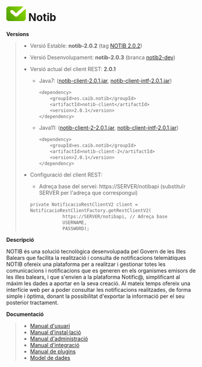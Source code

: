 # ![Logo notib](https://github.com/GovernIB/notib/raw/master/assets/logo2.png) Notib

**Versions**
> - Versió Estable: __notib-2.0.2__ (tag [NOTIB 2.0.2](https://github.com/GovernIB/notib/releases/tag/v2.0.2))
> - Versió Desenvolupament: __notib-2.0.3__ (branca [notib2-dev](https://github.com/GovernIB/notib/tree/notib2-dev))  
>  
> - Versió actual del client REST: __2.0.1__
>   - Java7: ([notib-client-2.0.1.jar](https://github.com/GovernIB/maven/raw/gh-pages/maven/es/caib/notib/notib-client/2.0.1/notib-client-2.0.1.jar), [notib-client-intf-2.0.1.jar](https://github.com/GovernIB/maven/raw/gh-pages/maven/es/caib/notib/notib-client-intf/2.0.1/notib-client-intf-2.0.1.jar))  
>     ```
>     <dependency>  
>         <groupId>es.caib.notib</groupId>  
>         <artifactId>notib-client</artifactId>  
>         <version>2.0.1</version>  
>     </dependency>
>     ```
>   - Java11: ([notib-client-2-2.0.1.jar](https://github.com/GovernIB/maven/raw/gh-pages/maven/es/caib/notib/notib-client-2/2.0.1/notib-client-2-2.0.1.jar), [notib-client-intf-2.0.1.jar](https://github.com/GovernIB/maven/raw/gh-pages/maven/es/caib/notib/notib-client-intf/2.0.1/notib-client-intf-2.0.1.jar))  
>  
>     ```
>     <dependency>  
>         <groupId>es.caib.notib</groupId>  
>         <artifactId>notib-client-2</artifactId>  
>         <version>2.0.1</version>  
>     </dependency>
>     ```
> - Configuració del client REST:
>   - Adreça base del servei: https://SERVER/notibapi (substituïr SERVER per l'adreça que correspongui)
>    ```
>    private NotificacioRestClientV2 client = NotificacioRestClientFactory.getRestClientV2(
>                https://SERVER/notibapi, // Adreça base
>                USERNAME,
>                PASSWORD);
>    ```


**Descripció**

NOTIB és una solució tecnològica desenvolupada pel Govern de les Illes Balears que facilita la realització i consulta de notificacions telemàtiques
NOTIB ofereix una plataforma  per a realitzar i gestionar totes les comunicacions i notificacions que es generen en els organismes emisors de les illes balears, i que s'envien a la plataforma Notific@, simplificant al màxim les dades a aportar en la seva creació. Al mateix temps ofereix una interfície web per a poder consultar les notificacions realitzades, de forma simple i òptima, donant la possibilitat d'exportar la informació per el seu posterior tractament.

**Documentació**

>- [Manual d'usuari](https://github.com/GovernIB/notib/raw/notib-2.0/doc/pdf/NOTIB_usuari.pdf)
>- [Manual d'instal·lació](https://github.com/GovernIB/notib/raw/notib-2.0/doc/pdf/NOTIB_instalacio.pdf)
>- [Manual d'administració](https://github.com/GovernIB/notib/raw/notib-2.0/doc/pdf/NOTIB_administracio.pdf)
>- [Manual d'integració](https://github.com/GovernIB/notib/raw/notib-2.0/doc/pdf/NOTIB_integracio.pdf)
>- [Manual de plugins](https://github.com/GovernIB/notib/raw/notib-2.0/doc/pdf/NOTIB_plugins.pdf)
>- [Model de dades](https://github.com/GovernIB/notib/raw/notib-2.0/doc/pdf/NOTIB_model_dades.pdf)
